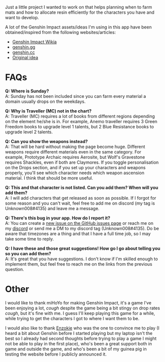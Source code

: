 Just a little project I wanted to work on that helps planning when to farm mats and how to allocate resin efficiently for the characters you have and want to develop.

A lot of the Genshin Impact assets/ideas I'm using in this app have been obtained/inspired from the following websites/articles:
- [Genshin Impact Wikia](https://genshin-impact.fandom.com/wiki/Genshin_Impact_Wiki)
- [genshin.gg](https://genshin.gg/)
- [genshin.cc](https://genshin.cc/)
- [Original idea](https://www.reddit.com/r/Genshin_Impact/comments/jcgfh8/daily_domain_drop_cheat_sheet/)

# FAQs
**Q: Where is Sunday?**  
A: Sunday has not been included since you can farm every material a domain usually drops on the weekdays.

**Q: Why is Traveller (MC) not in the chart?**  
A: Traveller (MC) requires a lot of books from different regions depending on the element he/she is in. For example, Anemo traveller requires 3 Green Freedom books to upgrade level 1 talents, but 2 Blue Resistance books to upgrade level 2 talents.

**Q: Can you show the weapons instead?**  
A: That will be hard without making the page become huge. Different weapons require different materials even in the same category. For example, Prototype Archaic requires Aerosite, but Wolf's Gravestone requires Shackles, even if both are Claymores. If you toggle personalisation on the Drops section, and if you set up your characters and weapons properly, you'll see which character needs which weapon ascension material. I think that should be more useful.

**Q: This and that character is not listed. Can you add them? When will you add them?**  
A: I will add characters that get released as soon as possible. If I forgot for some reason and you can't wait, feel free to add me on discord (my tag is Unknown008#4135) and leave me a message.

**Q: There's this bug in your app. How do I report it?**  
A: You can create a [new issue on the GitHub issues page](https://github.com/Unknown008/genshin-mats/issues/new) or reach me on my [discord](https://discord.gg/UsMBKxa) or send me a DM to my discord tag (Unknown008#4135). Do be aware that timezones are a thing and that I have a full time job, so I may take some time to reply.

**Q: I have these and those great suggestions! How go I go about telling you so you can add them?**  
A: It's great that you have suggestions. I don't know if I'm skilled enough to implement them, but feel free to reach me on the links from the previous question.

# Other  
I would like to thank miHoYo for making Genshin Impact, it's a game I've been enjoying a lot, *cough* despite the game being a bit stingy on drop rates *cough*, but it's fine with me. I guess I'll keep playing this game for a while, while trying to get the characters I got to where I want them to be.  

I would also like to thank [Enzokie](https://github.com/orgs/ProjectDex/people/rhexgomez) who was the one to convince me to play (I heard a bit about Genshin before I started playing but my laptop isn't the best so I already had second thoughts before trying to play a game I might not be able to play in the first place), who's been a great support both in game and outside the game, and who's been a bit of my guinea pig in testing the website before I publicly announced it.

